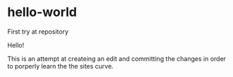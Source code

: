 # hello-world
First try at repository

Hello!

This is an attempt at createing an edit and committing the changes
in order to porperly learn the the sites curve. 
